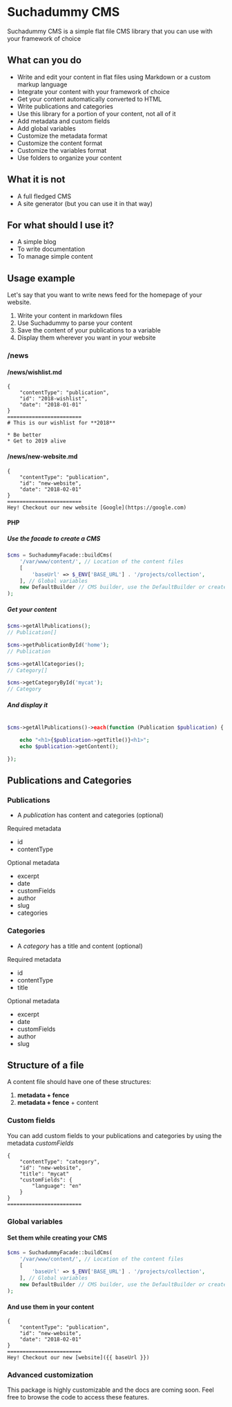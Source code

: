# Suchadummy CMS

Suchadummy CMS is a simple flat file CMS library that you
can use with your framework of choice

## What can you do

* Write and edit your content in flat files using
Markdown or a custom markup language
* Integrate your content with your framework of choice
* Get your content automatically converted to HTML
* Write publications and categories
* Use this library for a portion of your content, not all of it
* Add metadata and custom fields
* Add global variables
* Customize the metadata format
* Customize the content format
* Customize the variables format
* Use folders to organize your content

## What it is not

* A full fledged CMS
* A site generator (but you can use it in that way)

## For what should I use it?

* A simple blog
* To write documentation
* To manage simple content

## Usage example

Let's say that you want to write news feed for the homepage of your
website.

1. Write your content in markdown files
2. Use Suchadummy to parse your content
3. Save the content of your publications to a variable
4. Display them wherever you want in your website

### /news

#### /news/wishlist.md
```
{
    "contentType": "publication",
    "id": "2018-wishlist",
    "date": "2018-01-01"
}
========================
# This is our wishlist for **2018**

* Be better
* Get to 2019 alive
```

#### /news/new-website.md
```
{
    "contentType": "publication",
    "id": "new-website",
    "date": "2018-02-01"
}
========================
Hey! Checkout our new website [Google](https://google.com)
```

#### PHP

##### Use the facade to create a CMS

```php
$cms = SuchadummyFacade::buildCms(
    '/var/www/content/', // Location of the content files
    [
        'baseUrl' => $_ENV['BASE_URL'] . '/projects/collection',
    ], // Global variables
    new DefaultBuilder // CMS builder, use the DefaultBuilder or create a custom one
);
```

##### Get your content

```php
$cms->getAllPublications();
// Publication[]

$cms->getPublicationById('home');
// Publication

$cms->getAllCategories();
// Category[]

$cms->getCategoryById('mycat');
// Category
```

##### And display it

```php

$cms->getAllPublications()->each(function (Publication $publication) {

    echo "<h1>{$publication->getTitle()}<h1>";
    echo $publication->getContent();

});

```

## Publications and Categories

### Publications

* A *publication* has content and categories (optional)

Required metadata
* id
* contentType

Optional metadata
* excerpt
* date
* customFields
* author
* slug
* categories

### Categories

* A *category* has a title and content (optional)

Required metadata
* id
* contentType
* title

Optional metadata
* excerpt
* date
* customFields
* author
* slug


## Structure of a file

A content file should have one of these structures:

1. **metadata + fence**
2. **metadata + fence** + content

### Custom fields

You can add custom fields to your publications and categories
by using the metadata *customFields*

```
{
    "contentType": "category",
    "id": "new-website",
    "title": "mycat"
    "customFields": {
        "language": "en"
    }
}
========================
```

### Global variables

#### Set them while creating your CMS

```php
$cms = SuchadummyFacade::buildCms(
    '/var/www/content/', // Location of the content files
    [
        'baseUrl' => $_ENV['BASE_URL'] . '/projects/collection',
    ], // Global variables
    new DefaultBuilder // CMS builder, use the DefaultBuilder or create a custom one
);
```

#### And use them in your content

```
{
    "contentType": "publication",
    "id": "new-website",
    "date": "2018-02-01"
}
========================
Hey! Checkout our new [website]({{ baseUrl }})
```

### Advanced customization

This package is highly customizable and the docs are coming soon.
Feel free to browse the code to access these features.
